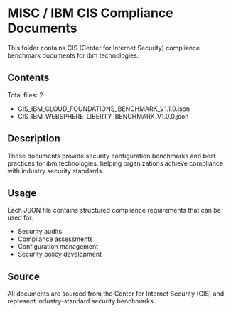 # MISC / IBM CIS Compliance Documents

This folder contains CIS (Center for Internet Security) compliance benchmark documents for ibm technologies.

## Contents

Total files: 2

- CIS_IBM_CLOUD_FOUNDATIONS_BENCHMARK_V1.1.0.json
- CIS_IBM_WEBSPHERE_LIBERTY_BENCHMARK_V1.0.0.json


## Description

These documents provide security configuration benchmarks and best practices for ibm technologies, helping organizations achieve compliance with industry security standards.

## Usage

Each JSON file contains structured compliance requirements that can be used for:
- Security audits
- Compliance assessments  
- Configuration management
- Security policy development

## Source

All documents are sourced from the Center for Internet Security (CIS) and represent industry-standard security benchmarks.
